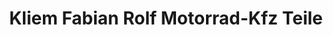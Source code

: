 ---
title: "Kliem Fabian Rolf Motorrad-Kfz Teile"
url: /fridolfing/kliem-fabian-rolf-motorrad-kfz-teile/
shop: Autowerkstatt
---